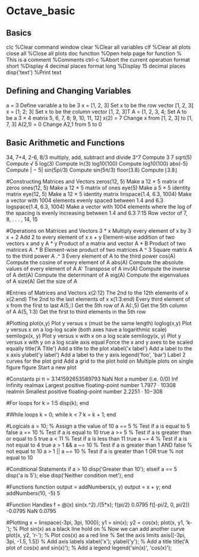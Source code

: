 # Octave_basic

## Basics 
clc                     %Clear command window 
clear                   %Clear all variables 
clf                     %Clear all plots 
close all               %Close all plots 
doc function            %Open help page for function 
% This is a comment     %Comments 
ctrl-c                  %Abort the current operation 
format short            %Display 4 decimal places 
format long             %Display 15 decimal places 
disp('text')            %Print text

## Defining and Changing Variables 
a = 3 Define variable a to be 3 x = [1, 2, 3] Set x to be the row vector [1, 2, 3] x = [1; 2; 3] Set x to be the column vector [1, 2, 3]T A = [1, 2, 3, 4; Set A to be a 3 × 4 matrix 5, 6, 7, 8; 9, 10, 11, 12] x(2) = 7 Change x from [1, 2, 3] to [1, 7, 3] A(2,1) = 0 Change A2,1 from 5 to 0

## Basic Arithmetic and Functions 
34, 7+4, 2-6, 8/3 multiply, add, subtract and divide 3^7 Compute 3 7 sqrt(5) Compute √ 5 log(3) Compute ln(3) log10(100) Compute log10(100) abs(-5) Compute | − 5| sin(5pi/3) Compute sin(5π/3) floor(3.8) Compute ⌊3.8⌋

#Constructing Matrices and Vectors zeros(12, 5) Make a 12 × 5 matrix of zeros ones(12, 5) Make a 12 × 5 matrix of ones eye(5) Make a 5 × 5 identity matrix eye(12, 5) Make a 12 × 5 identity matrix linspace(1.4, 6.3, 1004) Make a vector with 1004 elements evenly spaced between 1.4 and 6.3 logspace(1.4, 6.3, 1004) Make a vector with 1004 elements where the log of the spacing is evenly increasing between 1.4 and 6.3 7:15 Row vector of 7, 8, . . . , 14, 15

#Operations on Matrices and Vectors 3 * x Multiply every element of x by 3 x + 2 Add 2 to every element of x x + y Element-wise addition of two vectors x and y A * y Product of a matrix and vector A * B Product of two matrices A .* B Element-wise product of two matrices A ^ 3 Square matrix A to the third power A .^ 3 Every element of A to the third power cos(A) Compute the cosine of every element of A abs(A) Compute the absolute values of every element of A A' Transpose of A inv(A) Compute the inverse of A det(A) Compute the determinant of A eig(A) Compute the eigenvalues of A size(A) Get the size of A

#Entries of Matrices and Vectors x(2:12) The 2nd to the 12th elements of x x(2:end) The 2nd to the last elements of x x(1:3:end) Every third element of x from the first to last A(5,:) Get the 5th row of A A(:,5) Get the 5th column of A A(5, 1:3) Get the first to third elements in the 5th row

#Plotting plot(x,y) Plot y versus x (must be the same length) loglog(x,y) Plot y versus x on a log-log scale (both axes have a logarithmic scale) semilogx(x, y) Plot y versus x with x on a log scale semilogy(x, y) Plot y versus x with y on a log scale axis equal Force the x and y axes to be scaled equally title('A Title') Add a title to the plot xlabel('x label') Add a label to the x axis ylabel('y label') Add a label to the y axis legend('foo', 'bar') Label 2 curves for the plot grid Add a grid to the plot hold on Multiple plots on single figure figure Start a new plot

#Constants pi π = 3.141592653589793 NaN Not a number (i.e. 0/0) Inf Infinity realmax Largest positive floating-point number 1.7977 · 10308 realmin Smallest positive floating-point number 2.2251 · 10−308

#For loops for k = 1:5 disp(k); end

#While loops k = 0; while k < 7 k = k + 1; end

#Logicals a = 10; % Assign a the value of 10 a == 5 % Test if a is equal to 5 false a == 10 % Test if a is equal to 10 true a >= 5 % Test if a is greater than or equal to 5 true a < 11 % Test if a is less than 11 true a ~= 4 % Test if a is not equal to 4 true a > 1 && a ~= 10 % Test if a is greater than 1 AND false % not equal to 10 a > 1 || a ~= 10 % Test if a is greater than 1 OR true % not equal to 10

#Conditional Statements if a > 10 disp('Greater than 10'); elseif a == 5 disp('a is 5'); else disp('Neither condition met'); end

#Functions function output = addNumbers(x, y) output = x + y; end addNumbers(10, -5) 5

#Function Handles f = @(x) sin(x.^2)./(5*x); f(pi/2) 0.0795 f([-pi/2, 0, pi/2]) -0.0795 NaN 0.0795

#Plotting x = linspace(-3pi, 3pi, 1000); y1 = sin(x); y2 = cos(x); plot(x, y1, 'k-'); % Plot sin(x) as a black line hold on % Now we can add another curve plot(x, y2, 'r-'); % Plot cos(x) as a red line % Set the axis limits axis([-3pi, 3pi, -1.5, 1.5]) % Add axis labels xlabel('x'); ylabel('y'); % Add a title title('A plot of cos(x) and sin(x)'); % Add a legend legend('sin(x)', 'cos(x)');

